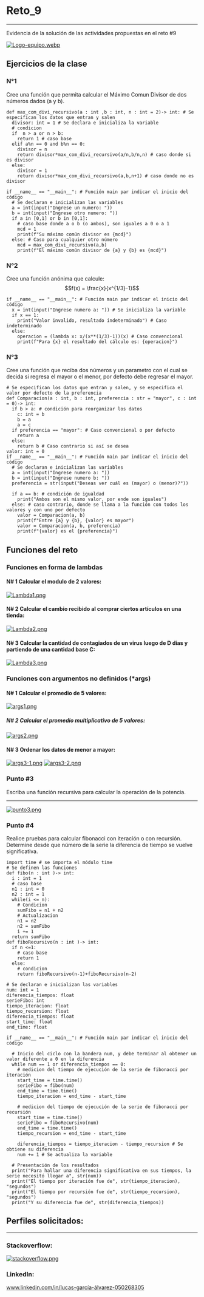 # Reto_9
***
Evidencia de la solución de las actividades propuestas en el reto #9

[![Logo-equipo.webp](https://i.postimg.cc/Z5BYw1Tx/Logo-equipo.webp)](https://postimg.cc/9D2jMgwD)
## Ejercicios de la clase
  ### N°1
  Cree una función que permita calcular el Máximo Comun Divisor de dos números dados (a y b).
```
def max_com_divi_recursivo(a : int ,b : int, n : int = 2)-> int: # Se especifican los datos que entran y salen
  divisor: int = 1 # Se declara e inicializa la variable
  # condicion
  if  n > a or n > b:
    return 1 # caso base
  elif a%n == 0 and b%n == 0:
    divisor = n
    return divisor*max_com_divi_recursivo(a/n,b/n,n) # caso donde si es divisor
  else:
    divisor = 1
    return divisor*max_com_divi_recursivo(a,b,n+1) # caso donde no es divisor
  
if __name__ == "__main__": # Función main par indicar el inicio del código
  # Se declaran e inicializan las variables
  a = int(input("Ingrese un numero: "))
  b = int(input("Ingrese otro numero: "))
  if a in [0,1] or b in [0,1]:
    # caso base donde a o b (o ambos), son iguales a 0 o a 1
    mcd = 1
    print(f"Su máximo común divisor es {mcd}")
  else: # Caso para cualquier otro número
    mcd = max_com_divi_recursivo(a,b)
    print(f"El máximo común divisor de {a} y {b} es {mcd}")
```
  ### N°2
  Cree una función anónima que calcule: $$f(x) = \frac{x}{x^{1/3}-1}$$
```
if __name__ == "__main__": # Función main par indicar el inicio del código
  x = int(input("Ingrese numero a: ")) # Se inicializa la variable
  if x == 1:
    print("Valor invalido, resultado indeterminado") # Caso indeterminado
  else:
    operacion = (lambda x: x/(x**(1/3)-1))(x) # Caso convencional
    print(f"Para {x} el resultado del cálculo es: {operacion}")
```
  ### N°3
  Cree una función que reciba dos números y un parametro con el cual se decida si regresa el mayor o el menor, por defecto debe regresar el mayor.
```
# Se especifican los datos que entran y salen, y se especifica el valor por defecto de la preferencia
def Comparacion(a : int, b : int, preferencia : str = "mayor", c : int = 0)-> int: 
  if b > a: # condición para reorganizar los datos
    c: int = b
    b = a
    a = c
  if preferencia == "mayor": # Caso convencional o por defecto
    return a
  else:
    return b # Caso contrario si así se desea
valor: int = 0
if __name__ == "__main__": # Función main par indicar el inicio del código
  # Se declaran e inicializan las variables
  a = int(input("Ingrese numero a: "))
  b = int(input("Ingrese numero b: "))
  preferencia = str(input("Deseas ver cuál es (mayor) o (menor)?"))

  if a == b: # condición de igualdad
    print("Ambos son el mismo valor, por ende son iguales")
  else: # caso contrario, donde se llama a la función con todos los valores y con uno por defecto
    valor = Comparacion(a, b)
    print(f"Entre {a} y {b}, {valor} es mayor")
    valor = Comparacion(a, b, preferencia)
    print(f"{valor} es el {preferencia}")
```
## Funciones del reto
  ### Funciones en forma de lambdas
  #### N# 1 Calcular el modulo de 2 valores:
  [![Lambda1.png](https://i.postimg.cc/sDLsQtcy/Lambda1.png)](https://postimg.cc/TpnZBNFH)
  
  #### N# 2 Calcular el cambio recibido al comprar ciertos artículos en una tienda:
  [![Lambda2.png](https://i.postimg.cc/65rFwgmY/Lambda2.png)](https://postimg.cc/Lnsx3CR1)
  
  #### N# 3 Calcular la cantidad de contagiados de un virus luego de D dias y partiendo de una cantidad base C:
  [![Lambda3.png](https://i.postimg.cc/90t155Q9/Lambda3.png)](https://postimg.cc/5Qy8Lrv9)
  
  ### Funciones con argumentos no definidos (*args)
  #### N# 1 Calcular el promedio de 5 valores:
  [![args1.png](https://i.postimg.cc/BnsbnWQ6/args1.png)](https://postimg.cc/zVt8xchZ) 
  
  ##### N# 2 Calcular el promedio multiplicativo de 5 valores:
  [![args2.png](https://i.postimg.cc/4NXRKXtr/args2.png)](https://postimg.cc/K4pHwS0N)
  
  #### N# 3 Ordenar los datos de menor a mayor:
  [![args3-1.png](https://i.postimg.cc/YS6xmBQs/args3-1.png)](https://postimg.cc/4K3crML6)
  [![args3-2.png](https://i.postimg.cc/dDc1Cp25/args3-2.png)](https://postimg.cc/4Hwsk8Fc)
  
  ### Punto #3
Escriba una función recursiva para calcular la operación de la potencia.
***
[![punto3.png](https://i.postimg.cc/bJYBR9H8/punto3.png)](https://postimg.cc/NyVDsTzP)

  ### Punto #4
Realice pruebas para calcular fibonacci con iteración o con recursión. Determine desde que número de la serie la diferencia de tiempo se vuelve significativa.
```
import time # se importa el módulo time
# Se definen las funciones
def fibo(n : int )-> int: 
  i : int = 1
  # caso base
  n1 : int = 0
  n2 : int = 1
  while(i <= n):
    # Condicion
    sumFibo = n1 + n2
    # Actualizacion
    n1 = n2
    n2 = sumFibo
    i += 1
  return sumFibo
def fiboRecursivo(n : int )-> int:
  if n <=1:
    # caso base
    return 1
  else:
    # condicion
    return fiboRecursivo(n-1)+fiboRecursivo(n-2)  

# Se declaran e inicializan las variables
num: int = 1
diferencia_tiempos: float
serieFibo: int 
tiempo_iteracion: float
tiempo_recursion: float
diferencia_tiempos: float
start_time: float
end_time: float

if __name__ == "__main__": # Función main par indicar el inicio del código

  # Inicio del ciclo con la bandera num, y debe terminar al obtener un valor diferente a 0 en la diferencia
  while num == 1 or diferencia_tiempos == 0:
    # medicion del tiempo de ejecución de la serie de fibonacci por iteración
    start_time = time.time()
    serieFibo = fibo(num)
    end_time = time.time()
    tiempo_iteracion = end_time - start_time
      
    # medicion del tiempo de ejecución de la serie de fibonacci por recursión
    start_time = time.time()
    serieFibo = fiboRecursivo(num)
    end_time = time.time()
    tiempo_recursion = end_time - start_time
        
    diferencia_tiempos = tiempo_iteracion - tiempo_recursion # Se obtiene su diferencia
    num += 1 # Se actualiza la variable
    
  # Presentación de los resultados
  print("Para hallar una diferencia significativa en sus tiempos, la serie necesitó llegar a", str(num))
  print("El tiempo por iteración fue de", str(tiempo_iteracion), "segundos")
  print("El tiempo por recursión fue de", str(tiempo_recursion), "segundos")
  print("Y su diferencia fue de", str(diferencia_tiempos))
```
## Perfiles solicitados:
***
  ### Stackoverflow:
[![stackoverflow.png](https://i.postimg.cc/T3dskBSW/stackoverflow.png)](https://postimg.cc/MvLtH3zW)

  ### Linkedln:
www.linkedin.com/in/lucas-garcía-álvarez-050268305
